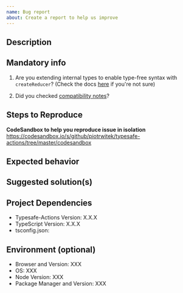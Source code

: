 ```yaml
---
name: Bug report
about: Create a report to help us improve
---
```


## Description
<!-- A clear description of what the bug is -->

## Mandatory info
1. Are you extending internal types to enable type-free syntax with `createReducer`? (Check the docs [here](https://github.com/piotrwitek/typesafe-actions#extending-internal-types-to-enable-type-free-syntax-with-createreducer) if you're not sure)
<!-- Yes or No -->
2. Did you checked [compatibility notes](https://github.com/piotrwitek/typesafe-actions#compatibility-notes)?
<!-- Yes or No -->

## Steps to Reproduce
<!-- If you provide a codesandbox it will speed things up and your issue will be prioritized. -->

**CodeSandbox to help you reproduce issue in isolation**
https://codesandbox.io/s/github/piotrwitek/typesafe-actions/tree/master/codesandbox

<!-- If no codesandbox, then please provide a full working code example including actions, reducers and all necessary types so an example is complete. Code snippets out of context are not enough and your issue will not be valid. -->

## Expected behavior
<!-- A clear description of what you expected to happen -->

## Suggested solution(s)
<!-- How could we solve this bug. What changes would need to be made -->

## Project Dependencies
- Typesafe-Actions Version: X.X.X
- TypeScript Version: X.X.X
- tsconfig.json:
<!-- Paste contents of your tsconfig.json here -->

## Environment (optional)
<!-- Fill if you think it's relevant to your issue -->
- Browser and Version: XXX
- OS: XXX
- Node Version: XXX
- Package Manager and Version: XXX
